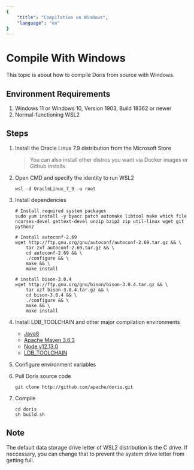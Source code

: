 ```yaml
---
{
    "title": "Compilation on Windows",
    "language": "en"
}
---
```


<!--
Licensed to the Apache Software Foundation (ASF) under one
or more contributor license agreements. See the NOTICE file
distributed with this work for additional information
regarding copyright ownership. The ASF licenses this file
to you under the Apache License, Version 2.0 (the
"License"); you may not use this file except in compliance
with the License. You may obtain a copy of the License at

   http://www.apache.org/licenses/LICENSE-2.0

Unless required by applicable law or agreed to in writing,
software distributed under the License is distributed on an
"AS IS" BASIS, WITHOUT WARRANTIES OR CONDITIONS OF ANY
KIND, either express or implied. See the License for the
specific language governing permissions and limitations
under the License.
-->

# Compile With Windows 

This topic is about how to compile Doris from source with Windows.

## Environment Requirements

1. Windows 11 or Windows 10, Version 1903, Build 18362 or newer
2. Normal-functioning WSL2

## Steps

1. Install the Oracle Linux 7.9 distribution from the Microsoft Store

   > You can also install other distros you want via Docker images or Github installs

2. Open CMD and specify the identity to run WSL2

    ```shell
    wsl -d OracleLinux_7_9 -u root
    ```

3. Install dependencies

    ```shell
    # Install required system packages
    sudo yum install -y byacc patch automake libtool make which file ncurses-devel gettext-devel unzip bzip2 zip util-linux wget git python2
      
    # Install autoconf-2.69
    wget http://ftp.gnu.org/gnu/autoconf/autoconf-2.69.tar.gz && \
        tar zxf autoconf-2.69.tar.gz && \
        cd autoconf-2.69 && \
        ./configure && \
        make && \
        make install
      
    # install bison-3.0.4
    wget http://ftp.gnu.org/gnu/bison/bison-3.0.4.tar.gz && \
        tar xzf bison-3.0.4.tar.gz && \
        cd bison-3.0.4 && \
        ./configure && \
        make && \
        make install
    ```

4. Install LDB_TOOLCHAIN and other major compilation environments

    - [Java8](https://doris-thirdparty-repo.bj.bcebos.com/thirdparty/jdk-8u131-linux-x64.tar.gz)
    - [Apache Maven 3.6.3](https://doris-thirdparty-repo.bj.bcebos.com/thirdparty/apache-maven-3.6.3-bin.tar.gz)
    - [Node v12.13.0](https://doris-thirdparty-repo.bj.bcebos.com/thirdparty/node-v12.13.0-linux-x64.tar.gz)
    - [LDB_TOOLCHAIN](https://github.com/amosbird/ldb_toolchain_gen/releases/download/v0.18/ldb_toolchain_gen.sh)

5. Configure environment variables

6. Pull Doris source code

    ```
    git clone http://github.com/apache/doris.git
    ```

7. Compile

    ```
    cd doris
    sh build.sh
    ```
## Note

The default data storage drive letter of WSL2 distribution is the C drive. If neccessary, you can change that to prevent the system drive letter from getting full.
